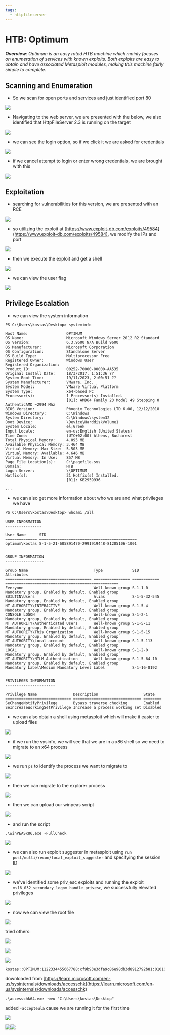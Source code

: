 ```yaml
---
tags:
  - httpfileserver
---
```

# HTB: Optimum

***Overview**: Optimum is an easy rated HTB machine which mainly focuses on enumeration of services with known exploits. Both exploits are easy to obtain and have associated Metasploit modules, making this machine fairly simple to complete.*
## Scanning and Enumeration

- So we scan for open ports and services and just identified port 80

![](assets/Optimum_assets/Pasted%20image%2020231112193641.png)

- Navigating to the web server, we are presented with the below, we also identified that HttpFileServer 2.3 is running on the target

![](assets/Optimum_assets/Pasted%20image%2020231112160630.png)

- we can see the login option, so if we click it we are asked for credentials

![](assets/Optimum_assets/Pasted%20image%2020231112160935.png)

- if we cancel attempt to login or enter wrong credentials, we are brought with this

![](assets/Optimum_assets/Pasted%20image%2020231112160915.png)

## Exploitation

- searching for vulnerabilities for this version, we are presented with an RCE

![](assets/Optimum_assets/Pasted%20image%2020231228000724.png)

- so utilizing the exploit at [https://www.exploit-db.com/exploits/49584](https://www.exploit-db.com/exploits/49584), we modify the IPs and port

![](assets/Optimum_assets/Pasted%20image%2020231112162915.png)

- then we execute the exploit and get a shell

![](assets/Optimum_assets/Pasted%20image%2020231112163025.png)

- we can view the user flag

![](assets/Optimum_assets/Pasted%20image%2020231112163240.png)

## Privilege Escalation

- we can view the system information

```shell
PS C:\Users\kostas\Desktop> systeminfo    

Host Name:                 OPTIMUM
OS Name:                   Microsoft Windows Server 2012 R2 Standard
OS Version:                6.3.9600 N/A Build 9600
OS Manufacturer:           Microsoft Corporation
OS Configuration:          Standalone Server
OS Build Type:             Multiprocessor Free
Registered Owner:          Windows User
Registered Organization:   
Product ID:                00252-70000-00000-AA535
Original Install Date:     18/3/2017, 1:51:36 ??
System Boot Time:          19/11/2023, 2:00:51 ??
System Manufacturer:       VMware, Inc.
System Model:              VMware Virtual Platform
System Type:               x64-based PC
Processor(s):              1 Processor(s) Installed.
                           [01]: AMD64 Family 23 Model 49 Stepping 0 AuthenticAMD ~2994 Mhz
BIOS Version:              Phoenix Technologies LTD 6.00, 12/12/2018
Windows Directory:         C:\Windows
System Directory:          C:\Windows\system32
Boot Device:               \Device\HarddiskVolume1
System Locale:             el;Greek
Input Locale:              en-us;English (United States)
Time Zone:                 (UTC+02:00) Athens, Bucharest
Total Physical Memory:     4.095 MB
Available Physical Memory: 3.464 MB
Virtual Memory: Max Size:  5.503 MB
Virtual Memory: Available: 4.646 MB
Virtual Memory: In Use:    857 MB
Page File Location(s):     C:\pagefile.sys
Domain:                    HTB
Logon Server:              \\OPTIMUM
Hotfix(s):                 31 Hotfix(s) Installed.
                           [01]: KB2959936

...
```

- we can also get more information about who we are and what privileges we have

```shell
PS C:\Users\kostas\Desktop> whoami /all

USER INFORMATION
----------------

User Name      SID                                        
============== ===========================================
optimum\kostas S-1-5-21-605891470-2991919448-81205106-1001


GROUP INFORMATION
-----------------

Group Name                             Type             SID          Attributes                                        
====================================== ================ ============ ==================================================
Everyone                               Well-known group S-1-1-0      Mandatory group, Enabled by default, Enabled group
BUILTIN\Users                          Alias            S-1-5-32-545 Mandatory group, Enabled by default, Enabled group
NT AUTHORITY\INTERACTIVE               Well-known group S-1-5-4      Mandatory group, Enabled by default, Enabled group
CONSOLE LOGON                          Well-known group S-1-2-1      Mandatory group, Enabled by default, Enabled group
NT AUTHORITY\Authenticated Users       Well-known group S-1-5-11     Mandatory group, Enabled by default, Enabled group
NT AUTHORITY\This Organization         Well-known group S-1-5-15     Mandatory group, Enabled by default, Enabled group
NT AUTHORITY\Local account             Well-known group S-1-5-113    Mandatory group, Enabled by default, Enabled group
LOCAL                                  Well-known group S-1-2-0      Mandatory group, Enabled by default, Enabled group
NT AUTHORITY\NTLM Authentication       Well-known group S-1-5-64-10  Mandatory group, Enabled by default, Enabled group
Mandatory Label\Medium Mandatory Level Label            S-1-16-8192                                                    


PRIVILEGES INFORMATION
----------------------

Privilege Name                Description                    State   
============================= ============================== ========
SeChangeNotifyPrivilege       Bypass traverse checking       Enabled 
SeIncreaseWorkingSetPrivilege Increase a process working set Disabled

```

- we can also obtain a shell using metasploit which will make it easier to upload files

![](assets/Optimum_assets/Pasted%20image%2020231112173450.png)

- if we run the sysinfo, we will see that we are in a x86 shell so we need to migrate to an x64 process

![](assets/Optimum_assets/Pasted%20image%2020231112190746.png)

- we run `ps` to identify the process we want to migrate to

![](assets/Optimum_assets/Pasted%20image%2020231112190720.png)

- then we can migrate to the explorer process

![](assets/Optimum_assets/Pasted%20image%2020231112190807.png)

- then we can upload our winpeas script

![](assets/Optimum_assets/Pasted%20image%2020231112173315.png)

- and run the script

```
.\winPEASx86.exe -FullCheck
```

![](assets/Optimum_assets/Pasted%20image%2020231112173334.png)

- we can also run exploit suggester in metasploit using `run post/multi/recon/local_exploit_suggester` and specifying the session ID

![](assets/Optimum_assets/Pasted%20image%2020231112191049.png)

- we've identified some priv_esc exploits and running the exploit `ms16_032_secondary_logom_handle_privesc`, we successfully elevated privileges

![](assets/Optimum_assets/Pasted%20image%2020231112192940.png)

- now we can view the root file

![](assets/Optimum_assets/Pasted%20image%2020231112193006.png)




tried others:


![](assets/Optimum_assets/Pasted%20image%2020231112173703.png)

![](assets/Optimum_assets/Pasted%20image%2020231112173802.png)

![](assets/Optimum_assets/Pasted%20image%2020231112173848.png)
```
kostas::OPTIMUM:1122334455667788:cf9b93e3dfa9c86e98db3d8912792b81:0101000000000000142cdf11881ada014a38dd7b20d59c7f0000000008003000300000000000000000000000002000004ed7568ae7dd2c67f55ec509b77419168f977db26d7c8fcdbb41d9b63db13b430a00100000000000000000000000000000000000090000000000000000000000
```

downloaded from [https://learn.microsoft.com/en-us/sysinternals/downloads/accesschk](https://learn.microsoft.com/en-us/sysinternals/downloads/accesschk)
```
.\accesschk64.exe -wvu "C:\Users\kostas\Desktop" 
```

added `-accepteula` cause we are running it for the first time

![](assets/Optimum_assets/Pasted%20image%2020231112175416.png)

![](assets/Optimum_assets/Pasted%20image%2020231112175456.png)![](assets/Optimum_assets/Pasted%20image%2020231112180802.png)